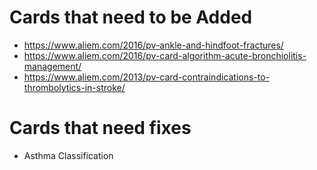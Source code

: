# Cards that need to be Added

- https://www.aliem.com/2016/pv-ankle-and-hindfoot-fractures/
- https://www.aliem.com/2016/pv-card-algorithm-acute-bronchiolitis-management/
- https://www.aliem.com/2013/pv-card-contraindications-to-thrombolytics-in-stroke/

# Cards that need fixes

- Asthma Classification
